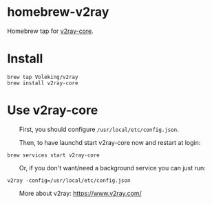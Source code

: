 # homebrew-v2ray

Homebrew tap for [v2ray-core](https://github.com/v2ray/v2ray-core).

# Install

```shell
brew tap Voleking/v2ray
brew install v2ray-core
```

# Use v2ray-core

&emsp;&emsp;First, you should configure `/usr/local/etc/config.json`.

&emsp;&emsp;Then, to have launchd start v2ray-core now and restart at login:
```shell
brew services start v2ray-core
```
&emsp;&emsp;Or, if you don't want/need a background service you can just run:
```shell
v2ray -config=/usr/local/etc/config.json
```
&emsp;&emsp;More about v2ray: https://www.v2ray.com/
